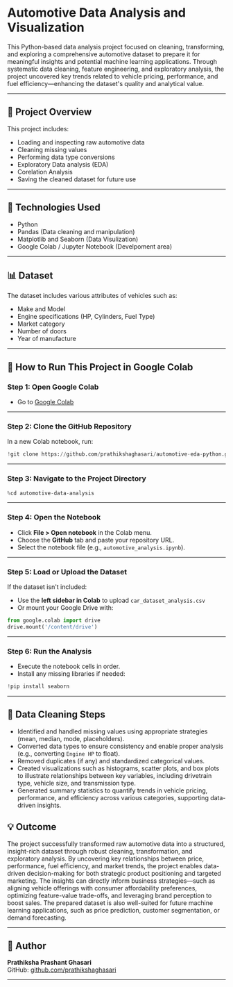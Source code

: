 # Automotive Data Analysis and Visualization 

This Python-based data analysis project focused on cleaning, transforming, and exploring a comprehensive automotive dataset to prepare it for meaningful insights and potential machine learning applications. Through systematic data cleaning, feature engineering, and exploratory analysis, the project uncovered key trends related to vehicle pricing, performance, and fuel efficiency—enhancing the dataset's quality and analytical value.

---

## 📂 Project Overview

This project includes:

- Loading and inspecting raw automotive data
- Cleaning missing values
- Performing data type conversions
- Exploratory Data analysis (EDA)
- Corelation Analysis
- Saving the cleaned dataset for future use

---

## 🧰 Technologies Used

- Python 
- Pandas (Data cleaning and manipulation)
- Matplotlib and Seaborn (Data Visulization)
- Google Colab / Jupyter Notebook (Develpoment area)

---

## 📊 Dataset

The dataset includes various attributes of vehicles such as:
- Make and Model
- Engine specifications (HP, Cylinders, Fuel Type)
- Market category
- Number of doors
- Year of manufacture

---
## 🧭 How to Run This Project in Google Colab

### Step 1: Open Google Colab
- Go to [Google Colab](https://colab.research.google.com/)

---

### Step 2: Clone the GitHub Repository

In a new Colab notebook, run:

```python
!git clone https://github.com/prathikshaghasari/automotive-eda-python.git
```
---

### Step 3: Navigate to the Project Directory

```python
%cd automotive-data-analysis
```

---

### Step 4: Open the Notebook

- Click **File > Open notebook** in the Colab menu.
- Choose the **GitHub** tab and paste your repository URL.
- Select the notebook file (e.g., `automotive_analysis.ipynb`).

---

### Step 5: Load or Upload the Dataset

If the dataset isn't included:
- Use the **left sidebar in Colab** to upload `car_dataset_analysis.csv`
- Or mount your Google Drive with:

```python
from google.colab import drive
drive.mount('/content/drive')
```

---

### Step 6: Run the Analysis

- Execute the notebook cells in order.
- Install any missing libraries if needed:

```python
!pip install seaborn
```

---


## 🔧 Data Cleaning Steps

- Identified and handled missing values using appropriate strategies (mean, median, mode, placeholders).
- Converted data types to ensure consistency and enable proper analysis (e.g., converting `Engine HP` to float).
- Removed duplicates (if any) and standardized categorical values.
- Created visualizations such as histograms, scatter plots, and box plots to illustrate relationships between key variables, including drivetrain type, vehicle size, and transmission type.
- Generated summary statistics to quantify trends in vehicle pricing, performance, and efficiency across various categories, supporting data-driven insights.

## 💡 Outcome

The project successfully transformed raw automotive data into a structured, insight-rich dataset through robust cleaning, transformation, and exploratory analysis. By uncovering key relationships between price, performance, fuel efficiency, and market trends, the project enables data-driven decision-making for both strategic product positioning and targeted marketing. The insights can directly inform business strategies—such as aligning vehicle offerings with consumer affordability preferences, optimizing feature-value trade-offs, and leveraging brand perception to boost sales. The prepared dataset is also well-suited for future machine learning applications, such as price prediction, customer segmentation, or demand forecasting.

---

## 👤 Author

**Prathiksha Prashant Ghasari**  
GitHub: [github.com/prathikshaghasari](https://github.com/prathikshaghasari)

---
